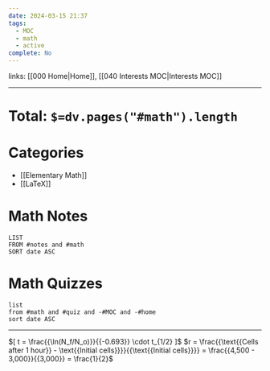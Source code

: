 ```yaml
---
date: 2024-03-15 21:37
tags:
  - MOC
  - math
  - active
complete: No
---
```

links: [[000 Home|Home]], [[040 Interests MOC|Interests MOC]]

---
# Total: `$=dv.pages("#math").length`

# Categories
- [[Elementary Math]]
- [[LaTeX]]
# Math Notes
```dataview
LIST 
FROM #notes and #math 
SORT date ASC
```
# Math Quizzes 
```dataview
list
from #math and #quiz and -#MOC and -#home
sort date ASC
```

---
$[ t = \frac{{\ln(N_f/N_o)}}{{-0.693}} \cdot t_{1/2} ]$
$r = \frac{{\text{{Cells after 1 hour}} - \text{{Initial cells}}}}{{\text{{Initial cells}}}} = \frac{{4,500 - 3,000}}{{3,000}} = \frac{1}{2}$
